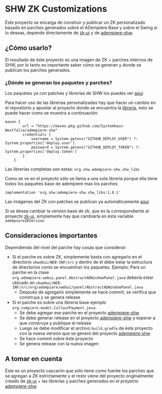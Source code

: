 # SHW ZK Customizations
Éste proyecto se encarga de construir y publicar un ZK personalizado basado en parches generados sobre el ADempiere Base y sobre el Swing si lo deseas, depende directamente de [zk-ui](https://github.com/adempiere/zk-ui) y de [adempiere-shw](https://github.com/Systemhaus-Westfalia/adempiere-shw).


## ¿Cómo usarlo?
El resultado de éste proyecto es una imagen de ZK + parches internos de SHW, por lo tanto es importante saber cómo se generan y donde se publican los parches generados.

### ¿Dónde se generan los paquetes y parches?
Los paquetes ya con patches y librerías de SHW los puedes ver [aquí](https://github.com/orgs/Systemhaus-Westfalia/packages?repo_name=adempiere-shw)

Para hacer uso de las librerías personalizadas hay que hacer un cambio en el repositorio y apuntar al proyecto donde se encuentra la [librería](https://maven.pkg.github.com/Systemhaus-Westfalia/adempiere-shw), esto se puede hacer como se muestra a continuación:

```Gradle
maven {
    	url = "https://maven.pkg.github.com/Systemhaus-Westfalia/adempiere-shw"
        credentials {
        	username = System.getenv("GITHUB_DEPLOY_USER") ?: System.properties['deploy.user']
            password = System.getenv("GITHUB_DEPLOY_TOKEN") ?: System.properties['deploy.token'] 
		}
	}
```

Las librerías completas son estas: `org.shw.adempiere-shw.shw_libs`


Como se ve en el proyecto sólo se llama a una sola librería porque ella tiene todos los paquetes base de adempiere mas los parches:

```Gradle
implementation 'org.shw:adempiere-shw.shw_libs:1.0.1'
```

Las imágenes del ZK con patches se publican ya automáticamente [aquí](https://hub.docker.com/r/marcalwestf/adempiere-shw-zk/tags)

Si se desea cambiar la versión base de zk, que es la correspondiente al proyecto [zk-ui](https://github.com/adempiere/zk-ui), simplemente hay que cambiarla en ésta variable `adempiereZKVersion`

## Consideraciones importantes
Dependiendo del nivel del parche hay cosas que considerar:

- Si el parche es sobre ZK, simplemente basta con agregarlo en el directorio `zkwebui/WEB-INF/src` y dentro de él debe estar la estructura de directorios como se encuentran los paquetes. Ejemplo: Para un parche en la clase `org.adempiere.webui.panel.AbstractADWindowPanel.java` debería estar ubicado en `zkwebui/WEB-INF/src/org/adempiere/webui/panel/AbstractADWindowPanel.java`
  - Después de agregarlo simplemente se hace commit, se verifica que construya y se genera release
- Si el parche es sobre una librería base ejemplo `org.compiere.model.CalloutPayment.java`:
  - Se debe agregar ese parche en el proyecto [adempiere-shw](https://github.com/Systemhaus-Westfalia/adempiere-shw)
  - Se debe generar release en el proyecto [adempiere-shw](https://github.com/Systemhaus-Westfalia/adempiere-shw) y esperar a que construya y publique el release
  - Luego se debe modificar el archivo `build.gradle` de éste proyecto con la nueva versión que se generó del proyecto [adempiere-shw](https://github.com/Systemhaus-Westfalia/adempiere-shw)
  - Se hace commit sobre éste proyecto
  - Se genera release con la nueva imagen

## A tomar en cuenta
Éste es un proyecto cascarón que sólo tiene como fuente los parches que se agregan a ZK estríctamente y el resto viene del proyecto originalmente creado de [zk-ui](https://github.com/adempiere/zk-ui) + las librerías y parches generados en el proyecto [adempiere-shw](https://github.com/Systemhaus-Westfalia/adempiere-shw)